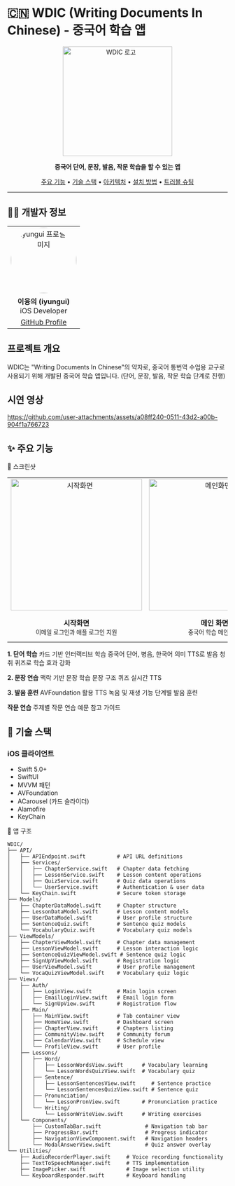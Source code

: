 # 🇨🇳 WDIC (Writing Documents In Chinese) - 중국어 학습 앱

<div align="center">
  <img src="https://github.com/user-attachments/assets/2f2fb81b-b010-4248-b38e-2952d9583b1b" alt="WDIC 로고" width="250">
  <br>
  <p><strong>중국어 단어, 문장, 발음, 작문 학습을 할 수 있는 앱</strong></p>
  <p>
    <a href="#-주요-기능">주요 기능</a> •
    <a href="#-기술-스택">기술 스택</a> •
    <a href="#-아키텍처">아키텍처</a> •
    <a href="#-설치-방법">설치 방법</a> •
    <a href="#-주요-트러블-슈팅">트러블 슈팅</a>
  </p>
</div>


---

## 👨‍💻 개발자 정보

<div align="center">

<table>
  <tr>
    <td align="center">
      <img src="https://github.com/iyungui.png" width="150" height="150" style="border-radius: 50%;" alt="iyungui 프로필 이미지" />
    </td>
  </tr>
  <tr>
    <td align="center">
      <strong>이융의 (iyungui)</strong><br>
      iOS Developer
    </td>
  </tr>
  <tr>
    <td align="center">
      <a href="https://github.com/iyungui">GitHub Profile</a>
    </td>
  </tr>
</table>

</div>

## 프로젝트 개요
WDIC는 "Writing Documents In Chinese"의 약자로, 중국어 통번역 수업용 교구로 사용되기 위해 개발된 중국어 학습 앱입니다. (단어, 문장, 발음, 작문 학습 단계로 진행)

## 시연 영상

https://github.com/user-attachments/assets/a08ff240-0511-43d2-a00b-904f1a766723



## ✨ 주요 기능

📱 스크린샷

<table>
  <tr>
    <td align="center" width="33%">
      <img src="https://github.com/user-attachments/assets/c562010f-86ef-4317-bee8-9988e19abda1" alt="시작화면" width="300">
    </td>
    <td align="center" width="33%">
      <img src="https://github.com/user-attachments/assets/f69f3611-54a2-4341-a712-6e3d8b103fb1" alt="메인화면" width="300">
    </td>
    <td align="center" width="33%">
  <img src="https://github.com/user-attachments/assets/d1740ef4-7f2f-4607-876e-ba91de7d387c" alt="메인화면" width="300">
    </td>
  </tr>
  <tr>
    <td align="center">
      <strong>시작화면</strong><br>
      <sub>이메일 로그인과 애플 로그인 지원</sub>
    </td>
    <td align="center">
      <strong>메인 화면</strong><br>
      <sub>중국어 학습 메인 화면</sub>
    </td>
    <td align="center">
      <strong>메인 화면2</strong><br>
      <sub>섹션 별로 현재 학습 이어가기 섹션과 복습하기 섹션으로 나누었습니다.</sub>
    </td>
  </tr>
</table>

**1. 단어 학습**
카드 기반 인터랙티브 학습
중국어 단어, 병음, 한국어 의미
TTS로 발음 청취
퀴즈로 학습 효과 강화

**2. 문장 연습**
맥락 기반 문장 학습
문장 구조 퀴즈
실시간 TTS

**3. 발음 훈련** 
AVFoundation 활용 TTS
녹음 및 재생 기능
단계별 발음 훈련

**작문 연습**
주제별 작문 연습
예문 참고 가이드

## 🔧 기술 스택

### iOS 클라이언트
- Swift 5.0+
- SwiftUI
- MVVM 패턴
- AVFoundation
- ACarousel (카드 슬라이더)
- Alamofire
- KeyChain
  
📐 앱 구조

```
WDIC/
├── API/
│   ├── APIEndpoint.swift          # API URL definitions
│   ├── Services/
│   │   ├── ChapterService.swift   # Chapter data fetching
│   │   ├── LessonService.swift    # Lesson content operations
│   │   ├── QuizService.swift      # Quiz data operations
│   │   └── UserService.swift      # Authentication & user data
│   └── KeyChain.swift             # Secure token storage
├── Models/
│   ├── ChapterDataModel.swift     # Chapter structure
│   ├── LessonDataModel.swift      # Lesson content models
│   ├── UserDataModel.swift        # User profile structure
│   ├── SentenceQuiz.swift         # Sentence quiz models
│   └── VocabularyQuiz.swift       # Vocabulary quiz models
├── ViewModels/
│   ├── ChapterViewModel.swift     # Chapter data management
│   ├── LessonViewModel.swift      # Lesson interaction logic
│   ├── SentenceQuizViewModel.swift # Sentence quiz logic
│   ├── SignUpViewModel.swift      # Registration logic
│   ├── UserViewModel.swift        # User profile management
│   └── VocaQuizViewModel.swift    # Vocabulary quiz logic
├── Views/
│   ├── Auth/
│   │   ├── LoginView.swift        # Main login screen
│   │   ├── EmailLoginView.swift   # Email login form
│   │   └── SignUpView.swift       # Registration flow
│   ├── Main/
│   │   ├── MainView.swift         # Tab container view
│   │   ├── HomeView.swift         # Dashboard screen
│   │   ├── ChapterView.swift      # Chapters listing
│   │   ├── CommunityView.swift    # Community forum
│   │   ├── CalendarView.swift     # Schedule view
│   │   └── ProfileView.swift      # User profile
│   ├── Lessons/
│   │   ├── Word/
│   │   │   ├── LessonWordsView.swift      # Vocabulary learning
│   │   │   └── LessonWordsQuizView.swift  # Vocabulary quiz
│   │   ├── Sentence/
│   │   │   ├── LessonSentencesView.swift     # Sentence practice
│   │   │   └── LessonSentencesQuizView.swift # Sentence quiz
│   │   ├── Pronunciation/
│   │   │   └── LessonPronView.swift       # Pronunciation practice
│   │   └── Writing/
│   │       └── LessonWriteView.swift      # Writing exercises
│   └── Components/
│       ├── CustomTabBar.swift              # Navigation tab bar
│       ├── ProgressBar.swift               # Progress indicator
│       ├── NavigationViewComponent.swift   # Navigation headers
│       └── ModalAnswerView.swift           # Quiz answer overlay
└── Utilities/
    ├── AudioRecorderPlayer.swift     # Voice recording functionality
    ├── TextToSpeechManager.swift     # TTS implementation
    ├── ImagePicker.swift             # Image selection utility
    └── KeyboardResponder.swift       # Keyboard handling
```
